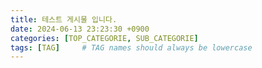 ```yaml
---
title: 테스트 게시물 입니다.
date: 2024-06-13 23:23:30 +0900
categories: [TOP_CATEGORIE, SUB_CATEGORIE]
tags: [TAG]     # TAG names should always be lowercase
---
```

